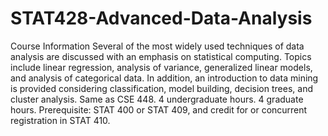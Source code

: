 # STAT428-Advanced-Data-Analysis
Course Information
Several of the most widely used techniques of data analysis are discussed with an emphasis on statistical computing. Topics include linear regression, analysis of variance, generalized linear models, and analysis of categorical data. In addition, an introduction to data mining is provided considering classification, model building, decision trees, and cluster analysis. Same as CSE 448. 4 undergraduate hours. 4 graduate hours. Prerequisite: STAT 400 or STAT 409, and credit for or concurrent registration in STAT 410.
